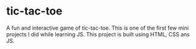 # tic-tac-toe

A fun and interactive game of tic-tac-toe. This is one of the first few mini projects I did while learning JS. This project is built using HTML, CSS ans JS.
